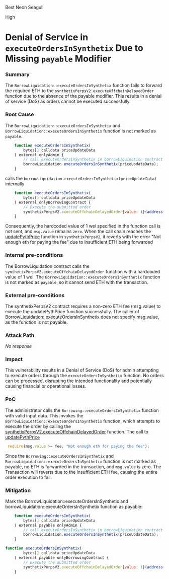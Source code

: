 Best Neon Seagull

High

# Denial of Service in `executeOrdersInSynthetix` Due to Missing `payable` Modifier

### Summary

The `BorrowLiquidation::executeOrdersInSynthetix` function fails to forward the required ETH to the `synthetixPerpsV2.executeOffchainDelayedOrder` function due to the absence of the payable modifier. This results in a denial of service (DoS) as orders cannot be executed successfully.

### Root Cause

The `BorrowLiquidation::executeOrdersInSynthetix` and `BorrowLiquidation::executeOrdersInSynthetix` function is not marked as `payable`.
```javascript
    function executeOrdersInSynthetix(
        bytes[] calldata priceUpdateData
    ) external onlyAdmin {
        // call executeOrdersInSynthetix in borrowLiquidation contract
        borrowLiquidation.executeOrdersInSynthetix(priceUpdateData);
    }
``` 
calls the  `borrowLiquidation.executeOrdersInSynthetix(priceUpdateData)` internally
```javascript
    function executeOrdersInSynthetix(
        bytes[] calldata priceUpdateData
    ) external onlyBorrowingContract {
        // Execute the submitted order
        synthetixPerpsV2.executeOffchainDelayedOrder{value: 1}(address(this), priceUpdateData);
    }
```
Consequently, the hardcoded value of 1 wei specified in the function call is not sent, and `msg.value` remains `zero`. When the call chain reaches the [updatePythPrice](https://github.com/Synthetixio/synthetix/blob/de2b994cc8064301288e7619042287cddb7c6753/contracts/PerpsV2ExchangeRate.sol#L95) function in `synthetixPerpsV2`, it reverts with the error "Not enough eth for paying the fee" due to insufficient ETH being forwarded

### Internal pre-conditions

The BorrowLiquidation contract calls the `synthetixPerpsV2.executeOffchainDelayedOrder` function with a hardcoded value of 1 wei.
The `BorrowLiquidation::executeOrdersInSynthetix` function is not marked as `payable`, so it cannot send ETH with the transaction.

### External pre-conditions

The synthetixPerpsV2 contract requires a non-zero ETH fee (msg.value) to execute the updatePythPrice function successfully.
The caller of BorrowLiquidation::executeOrdersInSynthetix does not specify msg.value, as the function is not payable.

### Attack Path

_No response_

### Impact

This vulnerability results in a Denial of Service (DoS) for admin attempting to execute orders through the `executeOrdersInSynthetix` function. No orders can be processed, disrupting the intended functionality and potentially causing financial or operational losses.

### PoC

The administrator calls the `Borrowing::executeOrdersInSynthetix` function with valid input data.
This invokes the `BorrowLiquidation::executeOrdersInSynthetix` function, which attempts to execute the order by calling the [synthetixPerpsV2.executeOffchainDelayedOrder](https://github.com/Synthetixio/synthetix/blob/de2b994cc8064301288e7619042287cddb7c6753/contracts/PerpsV2MarketDelayedExecution.sol#L114 ) function.
The call to [updatePythPrice](https://github.com/Synthetixio/synthetix/blob/de2b994cc8064301288e7619042287cddb7c6753/contracts/PerpsV2ExchangeRate.sol#L95)
```javascript
 require(msg.value >= fee, "Not enough eth for paying the fee");
```
Since the `Borrowing::executeOrdersInSynthetix` and `BorrowLiquidation::executeOrdersInSynthetix` function is not marked as payable, no ETH is forwarded in the transaction, and `msg.value` is zero.
The Transaction will reverts due to the insufficient ETH fee, causing the entire order execution to fail.

### Mitigation

Mark the BorrowLiquidation::executeOrdersInSynthetix and borrowLiquidation::executeOrdersInSynthetix function as payable:

```javascript
    function executeOrdersInSynthetix(
        bytes[] calldata priceUpdateData
    ) external payable onlyAdmin {
        // call executeOrdersInSynthetix in borrowLiquidation contract
        borrowLiquidation.executeOrdersInSynthetix(priceUpdateData);
    }
```
```javascript
function executeOrdersInSynthetix(
        bytes[] calldata priceUpdateData
    ) external payable onlyBorrowingContract {
        // Execute the submitted order
        synthetixPerpsV2.executeOffchainDelayedOrder{value: 1}(address(this), priceUpdateData);
    }
```
